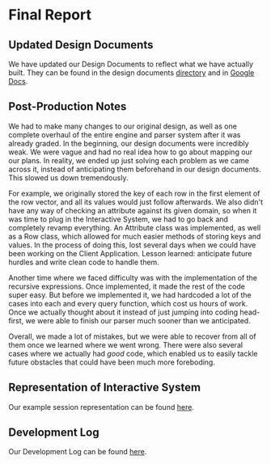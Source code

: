 # Final Report

## Updated Design Documents

We have updated our Design Documents to reflect what we have actually built. They can be found in the design documents [directory](https://github.tamu.edu/reedspivey/ComputersAreHardP1D4/tree/master/design_documents) and in [Google Docs](https://docs.google.com/document/d/1WJr-slwylkafvPg8UwRK5ph_V0THIVFP7vxWbtluEeQ/edit?usp=sharing).

## Post-Production Notes

We had to make many changes to our original design, as well as one complete overhaul of the entire engine and parser system after it was already graded. In the beginning, our design documents were incredibly weak. We were vague and had no real idea how to go about mapping our our plans. In reality, we ended up just solving each problem as we came across it, instead of anticipating them beforehand in our design documents. This slowed us down tremendously. 

For example, we originally stored the key of each row in the first element of the row vector, and all its values would just follow afterwards. We also didn't have any way of checking an attribute against its given domain, so when it was time to plug in the Interactive System, we had to go back and completely revamp everything. An Attribute class was implemented, as well as a Row class, which allowed for much easier methods of storing keys and values. In the process of doing this, lost several days when we could have been working on the Client Application. Lesson learned: anticipate future hurdles and write clean code to handle them. 

Another time where we faced difficulty was with the implementation of the recursive expressions. Once implemented, it made the rest of the code super easy. But before we implemented it, we had hardcoded a lot of the cases into each and every query function, which cost us hours of work. Once we actually thought about it instead of just jumping into coding head-first, we were able to finish our parser much sooner than we anticipated. 

Overall, we made a lot of mistakes, but we were able to recover from all of them once we learned where we went wrong. There were also several cases where we actually had *good* code, which enabled us to easily tackle future obstacles that could have been much more foreboding. 

## Representation of Interactive System

Our example session representation can be found [here](https://docs.google.com/document/d/1Fek1xbwdeCJ0VJMu4jNZfZbaK8SrUSPaCjpYSXI9TXM/edit?usp=sharing).

## Development Log

Our Development Log can be found [here](https://github.tamu.edu/reedspivey/ComputersAreHardP1D4/blob/master/README.md#development-log).